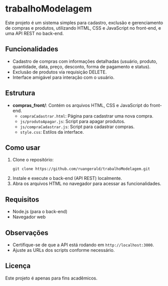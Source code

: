 # trabalhoModelagem

Este projeto é um sistema simples para cadastro, exclusão e gerenciamento de compras e produtos, utilizando HTML, CSS e JavaScript no front-end, e uma API REST no back-end.

## Funcionalidades

- Cadastro de compras com informações detalhadas (usuário, produto, quantidade, data, preço, desconto, forma de pagamento e status).
- Exclusão de produtos via requisição DELETE.
- Interface amigável para interação com o usuário.

## Estrutura

- **compras_front/**: Contém os arquivos HTML, CSS e JavaScript do front-end.
  - `compraCadastrar.html`: Página para cadastrar uma nova compra.
  - `js/produtoApagar.js`: Script para apagar produtos.
  - `js/compraCadastrar.js`: Script para cadastrar compras.
  - `style.css`: Estilos da interface.

## Como usar

1. Clone o repositório:
   ```
   git clone https://github.com/ruangerald/trabalhoModelagem.git
   ```
2. Instale e execute o back-end (API REST) localmente.
3. Abra os arquivos HTML no navegador para acessar as funcionalidades.

## Requisitos

- Node.js (para o back-end)
- Navegador web

## Observações

- Certifique-se de que a API está rodando em `http://localhost:3000`.
- Ajuste as URLs dos scripts conforme necessário.

## Licença

Este projeto é apenas para fins acadêmicos.
